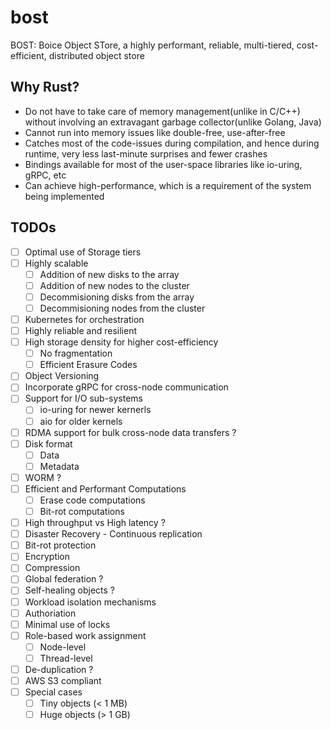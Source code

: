 # bost
BOST: Boice Object STore, a highly performant, reliable, multi-tiered, cost-efficient, distributed object store 

## Why Rust?
- Do not have to take care of memory management(unlike in C/C++) without involving an extravagant garbage collector(unlike Golang, Java)
- Cannot run into memory issues like double-free, use-after-free
- Catches most of the code-issues during compilation, and hence during runtime, very less last-minute surprises and fewer crashes
- Bindings available for most of the user-space libraries like io-uring, gRPC, etc
- Can achieve high-performance, which is a requirement of the system being implemented

## TODOs
- [ ] Optimal use of Storage tiers
- [ ] Highly scalable
    - [ ] Addition of new disks to the array
    - [ ] Addition of new nodes to the cluster
    - [ ] Decommisioning disks from the array
    - [ ] Decommisioning nodes from the cluster
- [ ] Kubernetes for orchestration
- [ ] Highly reliable and resilient
- [ ] High storage density for higher cost-efficiency
    - [ ] No fragmentation
    - [ ] Efficient Erasure Codes
- [ ] Object Versioning
- [ ] Incorporate gRPC for cross-node communication
- [ ] Support for I/O sub-systems
    - [ ] io-uring for newer kernerls
    - [ ] aio for older kernels
- [ ] RDMA support for bulk cross-node data transfers ?
- [ ] Disk format
    - [ ] Data
    - [ ] Metadata
- [ ] WORM ?
- [ ] Efficient and Performant Computations
    - [ ] Erase code computations
    - [ ] Bit-rot computations
- [ ] High throughput vs High latency ?
- [ ] Disaster Recovery -  Continuous replication
- [ ] Bit-rot protection
- [ ] Encryption
- [ ] Compression
- [ ] Global federation ?
- [ ] Self-healing objects ?
- [ ] Workload isolation mechanisms
- [ ] Authoriation
- [ ] Minimal use of locks
- [ ] Role-based work assignment
    - [ ] Node-level
    - [ ] Thread-level
- [ ] De-duplication ?
- [ ] AWS S3 compliant
- [ ] Special cases
    - [ ] Tiny objects (< 1 MB)
    - [ ] Huge objects (> 1 GB)
